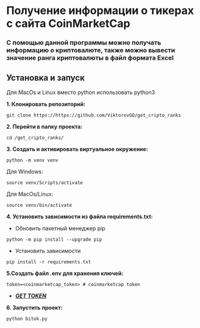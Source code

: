 # Получение информации о тикерах с сайта CoinMarketCap
### С помощью данной программы можно получать информацию о криптовалюте, также можно вывести значение ранга криптовалюты в файл формата Excel

## Установка и запуск

 Для MacOs и Linux вместо python использовать python3

**1. Клонировать репозиторий:**
```
git clone https://https://github.com/ViktorovGO/get_cripto_ranks
```

**2. Перейти в папку проекта:**
```
cd /get_cripto_ranks/
```

**3. Cоздать и активировать виртуальное окружение:**
```
python -m venv venv
```

Для Windows:
```
source venv/Scripts/activate
```

Для MacOs/Linux:
```
source venv/bin/activate
```

**4. Установить зависимости из файла requirements.txt:**
- Обновить пакетный менеджер pip
```
python -m pip install --upgrade pip
```

- Установить зависимости
```
pip install -r requirements.txt
```
**5.Создать файл .env для хранения ключей:**
~~~
token=<coinmarketcap_token> # coinmarketcap token 
~~~
- ***[GET TOKEN](https://coinmarketcap.com/api/)***

**6. Запустить проект:**
```
python bitok.py
```

